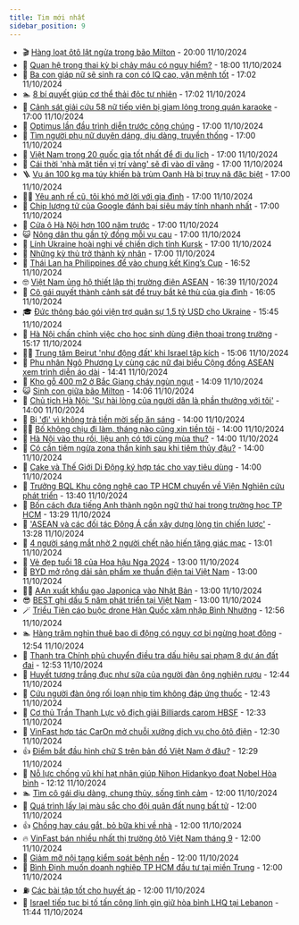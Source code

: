 ```yaml
---
title: Tim mới nhất
sidebar_position: 9
---
```


<!-- vnexpress-tin-moi-nhat:START -->
- 🎬 [Hàng loạt ôtô lật ngửa trong bão Milton](https://vnexpress.net/hang-loat-oto-lat-ngua-trong-bao-milton-4802966.html) - 20:00 11/10/2024
- 🐎 [Quan hệ trong thai kỳ bị chảy máu có nguy hiểm?](https://vnexpress.net/quan-he-trong-thai-ky-bi-chay-mau-co-nguy-hiem-4796966.html) - 18:00 11/10/2024
- 🦍 [Ba con giáp nữ sẽ sinh ra con có IQ cao, vận mệnh tốt](https://vnexpress.net/ba-con-giap-nu-se-sinh-ra-con-co-iq-cao-van-menh-tot-4802581.html) - 17:02 11/10/2024
- 🏊 [8 bí quyết giúp cơ thể thải độc tự nhiên](https://vnexpress.net/8-bi-quyet-giup-co-the-thai-doc-tu-nhien-4801130.html) - 17:02 11/10/2024
- 🎊 [Cảnh sát giải cứu 58 nữ tiếp viên bị giam lỏng trong quán karaoke](https://vnexpress.net/canh-sat-giai-cuu-58-nu-tiep-vien-bi-giam-long-trong-quan-karaoke-4803149.html) - 17:00 11/10/2024
- 🎃 [Optimus lần đầu trình diễn trước công chúng](https://vnexpress.net/optimus-lan-dau-trinh-dien-truoc-cong-chung-4803145.html) - 17:00 11/10/2024
- 🧰 [Tìm người phụ nữ duyên dáng, dịu dàng, truyền thống](https://vnexpress.net/tim-nguoi-phu-nu-duyen-dang-diu-dang-truyen-thong-4803010.html) - 17:00 11/10/2024
- 🔭 [Việt Nam trong 20 quốc gia tốt nhất để đi du lịch](https://vnexpress.net/viet-nam-trong-20-quoc-gia-tot-nhat-de-di-du-lich-4802990.html) - 17:00 11/10/2024
- 🫶 [Cái thời &#39;nhà mặt tiền vị trí vàng&#39; sẽ đi vào dĩ vãng](https://vnexpress.net/cai-thoi-nha-mat-tien-vi-tri-vang-se-di-vao-di-vang-4802957.html) - 17:00 11/10/2024
- 🪜 [Vụ án 100 kg ma túy khiến bà trùm Oanh Hà bị truy nã đặc biệt](https://vnexpress.net/vu-an-100-kg-ma-tuy-khien-ba-trum-oanh-ha-bi-truy-na-dac-biet-4802950.html) - 17:00 11/10/2024
- 👨‍🏫 [Yêu anh rể cũ, tôi khó mở lời với gia đình](https://vnexpress.net/yeu-anh-re-cu-toi-kho-mo-loi-voi-gia-dinh-4802935.html) - 17:00 11/10/2024
- 🎊 [Chip lượng tử của Google đánh bại siêu máy tính nhanh nhất](https://vnexpress.net/chip-luong-tu-cua-google-danh-bai-sieu-may-tinh-nhanh-nhat-4802731.html) - 17:00 11/10/2024
- 🎊 [Cửa ô Hà Nội hơn 100 năm trước](https://vnexpress.net/cua-o-ha-noi-hon-100-nam-truoc-4802594.html) - 17:00 11/10/2024
- 😺 [Nông dân thu gần tỷ đồng mỗi vụ cau](https://vnexpress.net/nong-dan-thu-gan-ty-dong-moi-vu-cau-4802585.html) - 17:00 11/10/2024
- 🐘 [Lính Ukraine hoài nghi về chiến dịch tỉnh Kursk](https://vnexpress.net/linh-ukraine-hoai-nghi-ve-chien-dich-tinh-kursk-4802545.html) - 17:00 11/10/2024
- 🌁 [Những kỳ thủ trở thành kỳ nhân](https://vnexpress.net/nhung-ky-thu-tro-thanh-ky-nhan-4802358.html) - 17:00 11/10/2024
- 🐲 [Thái Lan hạ Philippines để vào chung kết King’s Cup](https://vnexpress.net/thai-lan-ha-philippines-de-vao-chung-ket-king-s-cup-4803155.html) - 16:52 11/10/2024
- 🤓 [Việt Nam ủng hộ thiết lập thị trường điện ASEAN](https://vnexpress.net/viet-nam-ung-ho-thiet-lap-thi-truong-dien-asean-4803150.html) - 16:39 11/10/2024
- 💪 [Cô gái quyết thành cảnh sát để truy bắt kẻ thù của gia đình](https://vnexpress.net/co-gai-quyet-thanh-canh-sat-de-truy-bat-ke-thu-cua-gia-dinh-4803142.html) - 16:05 11/10/2024
- 🎓 [Đức thông báo gói viện trợ quân sự 1,5 tỷ USD cho Ukraine](https://vnexpress.net/duc-thong-bao-goi-vien-tro-quan-su-1-5-ty-usd-cho-ukraine-4803137.html) - 15:45 11/10/2024
- 🫣 [Hà Nội chấn chỉnh việc cho học sinh dùng điện thoại trong trường](https://vnexpress.net/ha-noi-chan-chinh-viec-cho-hoc-sinh-dung-dien-thoai-trong-truong-4803136.html) - 15:17 11/10/2024
- 🧑‍💻 [Trung tâm Beirut &#39;như động đất&#39; khi Israel tập kích](https://vnexpress.net/trung-tam-beirut-nhu-dong-dat-khi-israel-tap-kich-4802841.html) - 15:06 11/10/2024
- 🐲 [Phu nhân Ngô Phương Ly cùng các nữ đại biểu Cộng đồng ASEAN xem trình diễn áo dài](https://vnexpress.net/phu-nhan-ngo-phuong-ly-cung-cac-nu-dai-bieu-cong-dong-asean-xem-trinh-dien-ao-dai-4803134.html) - 14:41 11/10/2024
- 🌝 [Kho gỗ 400 m2 ở Bắc Giang cháy ngùn ngụt](https://vnexpress.net/kho-go-400-m2-o-bac-giang-chay-ngun-ngut-4803126.html) - 14:09 11/10/2024
- 😺 [Sinh con giữa bão Milton](https://vnexpress.net/sinh-con-giua-bao-milton-4803065.html) - 14:06 11/10/2024
- 🐎 [Chủ tịch Hà Nội: &#39;Sự hài lòng của người dân là phần thưởng với tôi&#39;](https://vnexpress.net/chu-tich-ha-noi-su-hai-long-cua-nguoi-dan-la-phan-thuong-voi-toi-4803130.html) - 14:00 11/10/2024
- 🎡 [Bị &#39;đì&#39; vì không trả tiền mời sếp ăn sáng](https://vnexpress.net/bi-di-vi-khong-tra-tien-moi-sep-an-sang-4802976.html) - 14:00 11/10/2024
- 👨‍🏫 [Bố không chịu đi làm, tháng nào cũng xin tiền tôi](https://vnexpress.net/bo-khong-chiu-di-lam-thang-nao-cung-xin-tien-toi-4802899.html) - 14:00 11/10/2024
- 🦆 [Hà Nội vào thu rồi, liệu anh có tới cùng mùa thu?](https://vnexpress.net/ha-noi-vao-thu-roi-lieu-anh-co-toi-cung-mua-thu-4802866.html) - 14:00 11/10/2024
- 🚦 [Có cần tiêm ngừa zona thần kinh sau khi tiêm thủy đậu?](https://vnexpress.net/co-can-tiem-ngua-zona-than-kinh-sau-khi-tiem-thuy-dau-4803096.html) - 14:00 11/10/2024
- 💫 [Cake và Thế Giới Di Động ký hợp tác cho vay tiêu dùng](https://vnexpress.net/cake-va-the-gioi-di-dong-ky-hop-tac-cho-vay-tieu-dung-4802697.html) - 14:00 11/10/2024
- 🎉 [Trưởng BQL Khu công nghệ cao TP HCM chuyển về Viện Nghiên cứu phát triển](https://vnexpress.net/truong-bql-khu-cong-nghe-cao-tp-hcm-chuyen-ve-vien-nghien-cuu-phat-trien-4803133.html) - 13:40 11/10/2024
- 🌋 [Bốn cách đưa tiếng Anh thành ngôn ngữ thứ hai trong trường học TP HCM](https://vnexpress.net/bon-cach-dua-tieng-anh-thanh-ngon-ngu-thu-hai-trong-truong-hoc-tp-hcm-4803011.html) - 13:29 11/10/2024
- 🤖 [&#39;ASEAN và các đối tác Đông Á cần xây dựng lòng tin chiến lược&#39;](https://vnexpress.net/asean-va-cac-doi-tac-dong-a-can-xay-dung-long-tin-chien-luoc-4803117.html) - 13:28 11/10/2024
- 🦏 [4 người sáng mắt nhờ 2 người chết não hiến tặng giác mạc](https://vnexpress.net/4-nguoi-sang-mat-nho-2-nguoi-chet-nao-hien-tang-giac-mac-4803110.html) - 13:01 11/10/2024
- 🦩 [Vẻ đẹp tuổi 18 của Hoa hậu Nga 2024](https://vnexpress.net/ve-dep-tuoi-18-cua-hoa-hau-nga-2024-4802875.html) - 13:00 11/10/2024
- 👺 [BYD mở rộng dải sản phẩm xe thuần điện tại Việt Nam](https://vnexpress.net/byd-mo-rong-dai-san-pham-xe-thuan-dien-tai-viet-nam-4803123.html) - 13:00 11/10/2024
- 🧑‍🏫 [AAn xuất khẩu gạo Japonica vào Nhật Bản](https://vnexpress.net/aan-xuat-khau-gao-japonica-vao-nhat-ban-4802624.html) - 13:00 11/10/2024
- 😎 [BEST ghi dấu 5 năm phát triển tại Việt Nam](https://vnexpress.net/best-ghi-dau-5-nam-phat-trien-tai-viet-nam-4802548.html) - 13:00 11/10/2024
- 🪄 [Triều Tiên cáo buộc drone Hàn Quốc xâm nhập Bình Nhưỡng](https://vnexpress.net/trieu-tien-cao-buoc-drone-han-quoc-xam-nhap-binh-nhuong-4803128.html) - 12:56 11/10/2024
- 🏊 [Hàng trăm nghìn thuê bao di động có nguy cơ bị ngừng hoạt động](https://vnexpress.net/hang-tram-nghin-thue-bao-di-dong-co-nguy-co-bi-ngung-hoat-dong-4803079.html) - 12:54 11/10/2024
- 💃 [Thanh tra Chính phủ chuyển điều tra dấu hiệu sai phạm 8 dự án đất đai](https://vnexpress.net/thanh-tra-chinh-phu-chuyen-dieu-tra-dau-hieu-sai-pham-8-du-an-dat-dai-4803125.html) - 12:53 11/10/2024
- 🦆 [Huyết tương trắng đục như sữa của người đàn ông nghiện rượu](https://vnexpress.net/huyet-tuong-trang-duc-nhu-sua-cua-nguoi-dan-ong-nghien-ruou-4803018.html) - 12:44 11/10/2024
- 🎊 [Cứu người đàn ông rối loạn nhịp tim không đáp ứng thuốc](https://vnexpress.net/cuu-nguoi-dan-ong-roi-loan-nhip-tim-khong-dap-ung-thuoc-4803124.html) - 12:43 11/10/2024
- 👺 [Cơ thủ Trần Thanh Lực vô địch giải Billiards carom HBSF](https://vnexpress.net/co-thu-tran-thanh-luc-vo-dich-giai-billiards-carom-hbsf-4803119.html) - 12:33 11/10/2024
- 🎡 [VinFast hợp tác CarOn mở chuỗi xưởng dịch vụ cho ôtô điện](https://vnexpress.net/vinfast-hop-tac-caron-mo-chuoi-xuong-dich-vu-cho-oto-dien-4803127.html) - 12:30 11/10/2024
- 👍 [Điểm bắt đầu hình chữ S trên bản đồ Việt Nam ở đâu?](https://vnexpress.net/diem-bat-dau-hinh-chu-s-tren-ban-do-viet-nam-o-dau-4803089.html) - 12:29 11/10/2024
- 🐎 [Nỗ lực chống vũ khí hạt nhân giúp Nihon Hidankyo đoạt Nobel Hòa bình](https://vnexpress.net/no-luc-chong-vu-khi-hat-nhan-giup-nihon-hidankyo-doat-nobel-hoa-binh-4803055.html) - 12:12 11/10/2024
- 🏊 [Tìm cô gái dịu dàng, chung thủy, sống tình cảm](https://vnexpress.net/tim-co-gai-diu-dang-chung-thuy-song-tinh-cam-4802867.html) - 12:00 11/10/2024
- 🦩 [Quá trình lấy lại màu sắc cho đội quân đất nung bất tử](https://vnexpress.net/qua-trinh-lay-lai-mau-sac-cho-doi-quan-dat-nung-bat-tu-4802761.html) - 12:00 11/10/2024
- 👍 [Chồng hay cáu gắt, bỏ bữa khi về nhà](https://vnexpress.net/chong-hay-cau-gat-bo-bua-khi-ve-nha-4801090.html) - 12:00 11/10/2024
- 🔥 [VinFast bán nhiều nhất thị trường ôtô Việt Nam tháng 9](https://vnexpress.net/vinfast-ban-nhieu-nhat-thi-truong-oto-viet-nam-thang-9-4803121.html) - 12:00 11/10/2024
- 💄 [Giảm mỡ nội tạng kiểm soát bệnh nền](https://vnexpress.net/giam-mo-noi-tang-kiem-soat-benh-nen-4803090.html) - 12:00 11/10/2024
- 🤡 [Bình Định muốn doanh nghiệp TP HCM đầu tư tại miền Trung](https://vnexpress.net/binh-dinh-muon-doanh-nghiep-tp-hcm-dau-tu-tai-mien-trung-4802964.html) - 12:00 11/10/2024
- ⛽️ [Các bài tập tốt cho huyết áp](https://vnexpress.net/cac-bai-tap-tot-cho-huyet-ap-4802883.html) - 12:00 11/10/2024
- 🚀 [Israel tiếp tục bị tố tấn công lính gìn giữ hòa bình LHQ tại Lebanon](https://vnexpress.net/israel-tiep-tuc-bi-to-tan-cong-linh-gin-giu-hoa-binh-lhq-tai-lebanon-4803100.html) - 11:44 11/10/2024<!-- vnexpress-tin-moi-nhat:END -->

